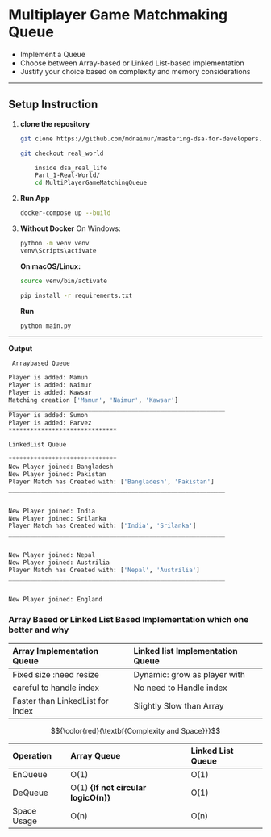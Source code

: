 # Multiplayer Game Matchmaking Queue
* Implement a Queue
* Choose between Array-based or Linked List-based implementation
* Justify your choice based on complexity and memory considerations

---


## Setup Instruction
1. **clone the repository**
   ``` bash
   git clone https://github.com/mdnaimur/mastering-dsa-for-developers.git

   ```
      ``` bash
   git checkout real_world

   ```
    ``` bash
        inside dsa_real_life
        Part_1-Real-World/
        cd MultiPlayerGameMatchingQueue
    ```

2. **Run App**
   
   ``` bash
   docker-compose up --build

   ```
3. **Without Docker** 
    On Windows:
    ```bash
    python -m venv venv
    venv\Scripts\activate 
    ```


    **On macOS/Linux:**
    ``` bash
    source venv/bin/activate
    ```
    ```bash
    pip install -r requirements.txt

    ```
    **Run**
    ```bahs
    python main.py

    ```

---

**Output**

``` bash
 Arraybased Queue

Player is added: Mamun
Player is added: Naimur
Player is added: Kawsar
Matching creation ['Mamun', 'Naimur', 'Kawsar']
____________________________________________________________
Player is added: Sumon
Player is added: Parvez
******************************

LinkedList Queue

******************************
New Player joined: Bangladesh
New Player joined: Pakistan
Player Match has Created with: ['Bangladesh', 'Pakistan']
____________________________________________________________


New Player joined: India
New Player joined: Srilanka
Player Match has Created with: ['India', 'Srilanka']
____________________________________________________________


New Player joined: Nepal
New Player joined: Austrilia
Player Match has Created with: ['Nepal', 'Austrilia']
____________________________________________________________


New Player joined: England
```

### Array Based or Linked List Based Implementation which one better and why 

| Array Implementation   Queue            | Linked list Implementation    Queue       |
|:----------------------------------------|:------------------------------------------|
|Fixed size :need resize                  | Dynamic: grow as player with|
| careful to handle index                 | No need to Handle index |
| Faster than LinkedList for index        | Slightly Slow than Array |


$${\color{red}{\textbf{Complexity and Space}}}$$


| Operation | Array Queue | Linked List Queue |
|:----------|:------------|:------------------|
| EnQueue   | O(1)        | O(1)              |
| DeQueue   | O(1) **{If not circular logicO(n)}** | O(1)|
|Space Usage | O(n)       | O(n) |




